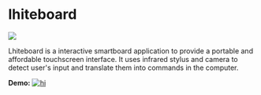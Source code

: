 # lhiteboard

<img src="https://i.imgur.com/p9geq45.png">

Lhiteboard is a interactive smartboard application to provide a portable and affordable touchscreen interface. It uses infrared stylus and camera to detect user's input and translate them into commands in the computer.

**Demo:**
[![hi](https://img.youtube.com/vi/xxQNfaG5EDg/0.jpg)](https://www.youtube.com/watch?v=xxQNfaG5EDg "hi")
